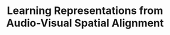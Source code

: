 ---
id:             2020-sptalign
title:          "Learning Representations from Audio-Visual Spatial Alignment"
authors:        
    - Me
    - YiLi
    - Nuno
venue:          Neural Information Processing Systems (NeurIPS), 2020.
year:           "2020-10"
thumbnail:      assets/publications/2020-sptalign/thumbnail.jpg
links:
    pdf:        assets/publications/2020-sptalign/paper.pdf
    paper:      https://arxiv.org/abs/2011.01819
    suppl:      assets/publications/2020-sptalign/suppl.pdf
    code:       https://github.com/pedro-morgado/AVSpatialAlignment
    video:      https://youtu.be/E77nkQs1RMc
    bibtex:     assets/publications/2020-sptalign/ref.txt
---
